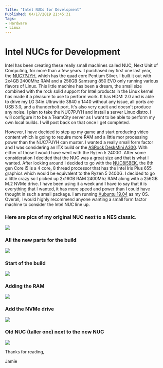 ```yaml
---
Title: "Intel NUCs for Development"
Published: 04/17/2019 21:45:31
Tags: 
- Hardware
- Linux
---
```

# Intel NUCs for Development

Intel has been creating these really small machines called NUC, Next Unit of Computing, for more than a few years. I purchased my first one last year, the [NUC7PJYH](https://ark.intel.com/content/www/us/en/ark/products/126137/intel-nuc-kit-nuc7pjyh.html), which has the quad core Pentium Silver. I built it out with 2x4GB 2400Mhz RAM and a 256GB Samsung 850 EVO only running various flavors of Linux. This little machine has been a dream, the small size combined with the rock solid support for Intel products in the Linux kernel has made it a pleasure to use to perform work. It has HDMI 2.0 and is able to drive my LG 34in Ultrawide 3840 x 1440 without any issue, all ports are USB 3.0, and a thunderbolt port. It's also very queit and doesn't produce any noise. I plan to take the NUC7PJYH and install a server Linux distro. I will configure it to be a TeamCity server as I want to be able to perform my own local builds. I will post back on that once I get completed.

However, I have decided to step up my game and start producing video content which is going to require more RAM and a little mor processing power than the NUC7PJYH can muster. I wanted a really small form factor and I was considering an ITX build or the [ASRock DeskMini A300](https://www.asrock.com/nettop/AMD/DeskMini%20A300%20Series/). With either of those I would have went with the Ryzen 5 2400G. After some consideration I decided that the NUC was a great size and that is what I wanted. After looking around I decided to go with the [NUC8i5BEK](https://ark.intel.com/content/www/us/en/ark/products/126147/intel-nuc-kit-nuc8i5bek.html), the 8th gen Core i5 is a 4 core, 8 thread processor that has the Intel Iris Plus 655 graphics which would be equivalent to the Ryzen 5 2400G. I decided to go a little crazy so I picked up 2x16GB RAM 2400Mhz RAM along with a 256GB M.2 NVMe drive. I have been using it a week and I have to say that it is everything that I wanted, it has more speed and power than I could have thought in such a small package. I am running [Xubuntu 19.04](https://xubuntu.org/) as my OS.  Overall, I would highly recommend anyone wanting a small form factor machine to consider the Intel NUC line up.

### Here are pics of my original NUC next to a NES classic.

![](/images/new-nuc/NUC7PJYM.jpg)

### All the new parts for the build

![](/images/new-nuc/new-parts.jpg)

### Start of the build

![](/images/new-nuc/start-of-build.jpg)

### Adding the RAM

![](/images/new-nuc/ram-added.jpg)

### Add the NVMe drive

![](/images/new-nuc/nvme-drive-added.jpg)

### Old NUC (taller one) next to the new NUC

![](/images/new-nuc/old-new.jpg)

Thanks for reading,

Jamie
